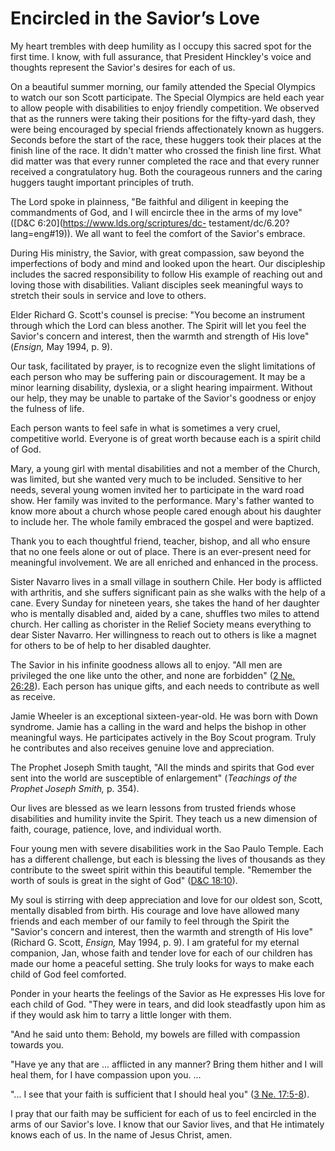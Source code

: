 # Encircled in the Savior’s Love

My heart trembles with deep humility as I occupy this sacred spot for the
first time. I know, with full assurance, that President Hinckley's voice and
thoughts represent the Savior's desires for each of us.

On a beautiful summer morning, our family attended the Special Olympics to
watch our son Scott participate. The Special Olympics are held each year to
allow people with disabilities to enjoy friendly competition. We observed that
as the runners were taking their positions for the fifty-yard dash, they were
being encouraged by special friends affectionately known as huggers. Seconds
before the start of the race, these huggers took their places at the finish
line of the race. It didn't matter who crossed the finish line first. What did
matter was that every runner completed the race and that every runner received
a congratulatory hug. Both the courageous runners and the caring huggers
taught important principles of truth.

The Lord spoke in plainness, "Be faithful and diligent in keeping the
commandments of God, and I will encircle thee in the arms of my love"
([D&amp;C 6:20](https://www.lds.org/scriptures/dc-
testament/dc/6.20?lang=eng#19)). We all want to feel the comfort of the
Savior's embrace.

During His ministry, the Savior, with great compassion, saw beyond the
imperfections of body and mind and looked upon the heart. Our discipleship
includes the sacred responsibility to follow His example of reaching out and
loving those with disabilities. Valiant disciples seek meaningful ways to
stretch their souls in service and love to others.

Elder Richard G. Scott's counsel is precise: "You become an instrument through
which the Lord can bless another. The Spirit will let you feel the Savior's
concern and interest, then the warmth and strength of His love" (_Ensign,_ May
1994, p. 9).

Our task, facilitated by prayer, is to recognize even the slight limitations
of each person who may be suffering pain or discouragement. It may be a minor
learning disability, dyslexia, or a slight hearing impairment. Without our
help, they may be unable to partake of the Savior's goodness or enjoy the
fulness of life.

Each person wants to feel safe in what is sometimes a very cruel, competitive
world. Everyone is of great worth because each is a spirit child of God.

Mary, a young girl with mental disabilities and not a member of the Church,
was limited, but she wanted very much to be included. Sensitive to her needs,
several young women invited her to participate in the ward road show. Her
family was invited to the performance. Mary's father wanted to know more about
a church whose people cared enough about his daughter to include her. The
whole family embraced the gospel and were baptized.

Thank you to each thoughtful friend, teacher, bishop, and all who ensure that
no one feels alone or out of place. There is an ever-present need for
meaningful involvement. We are all enriched and enhanced in the process.

Sister Navarro lives in a small village in southern Chile. Her body is
afflicted with arthritis, and she suffers significant pain as she walks with
the help of a cane. Every Sunday for nineteen years, she takes the hand of her
daughter who is mentally disabled and, aided by a cane, shuffles two miles to
attend church. Her calling as chorister in the Relief Society means everything
to dear Sister Navarro. Her willingness to reach out to others is like a
magnet for others to be of help to her disabled daughter.

The Savior in his infinite goodness allows all to enjoy. "All men are
privileged the one like unto the other, and none are forbidden" ([2 Ne.
26:28](https://www.lds.org/scriptures/bofm/2-ne/26.28?lang=eng#27)). Each
person has unique gifts, and each needs to contribute as well as receive.

Jamie Wheeler is an exceptional sixteen-year-old. He was born with Down
syndrome. Jamie has a calling in the ward and helps the bishop in other
meaningful ways. He participates actively in the Boy Scout program. Truly he
contributes and also receives genuine love and appreciation.

The Prophet Joseph Smith taught, "All the minds and spirits that God ever sent
into the world are susceptible of enlargement" (_Teachings of the Prophet
Joseph Smith,_ p. 354).

Our lives are blessed as we learn lessons from trusted friends whose
disabilities and humility invite the Spirit. They teach us a new dimension of
faith, courage, patience, love, and individual worth.

Four young men with severe disabilities work in the Sao Paulo Temple. Each has
a different challenge, but each is blessing the lives of thousands as they
contribute to the sweet spirit within this beautiful temple. "Remember the
worth of souls is great in the sight of God" ([D&amp;C
18:10](https://www.lds.org/scriptures/dc-testament/dc/18.10?lang=eng#9)).

My soul is stirring with deep appreciation and love for our oldest son, Scott,
mentally disabled from birth. His courage and love have allowed many friends
and each member of our family to feel through the Spirit the "Savior's concern
and interest, then the warmth and strength of His love" (Richard G. Scott,
_Ensign,_ May 1994, p. 9). I am grateful for my eternal companion, Jan, whose
faith and tender love for each of our children has made our home a peaceful
setting. She truly looks for ways to make each child of God feel comforted.

Ponder in your hearts the feelings of the Savior as He expresses His love for
each child of God. "They were in tears, and did look steadfastly upon him as
if they would ask him to tarry a little longer with them.

"And he said unto them: Behold, my bowels are filled with compassion towards
you.

"Have ye any that are ... afflicted in any manner? Bring them hither and I will
heal them, for I have compassion upon you. ...

"... I see that your faith is sufficient that I should heal you" ([3 Ne.
17:5-8](https://www.lds.org/scriptures/bofm/3-ne/17.5-8?lang=eng#4)).

I pray that our faith may be sufficient for each of us to feel encircled in
the arms of our Savior's love. I know that our Savior lives, and that He
intimately knows each of us. In the name of Jesus Christ, amen.

